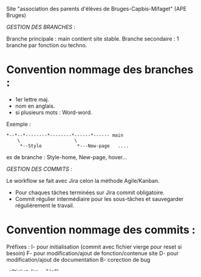 Site  "association des parents d'élèves de Bruges-Capbis-Mifaget" (APE Bruges)

  *GESTION DES BRANCHES :*

Branche principale : main contient site stable.
Branche secondaire : 1 branche par fonction ou techno.

# Convention nommage des branches : 
- 1er lettre maj.
- nom en anglais.
- si plusieurs mots  : Word-word.

Exemple :

    *--*--*--------*--------*------*------ main
        \                    \
         *--Style             *---New-page   ....

ex de branche : Style-home, New-page, hover...

  *GESTION DES COMMITS :*

Le workflow se fait avec Jira celon la méthode Agile/Kanban.

- Pour chaques tâches terminées sur Jira commit obligatoire.
- Commit régulier intermédiaire pour les sous-tâches et sauvegarder régulièrement le travail.

# Convention nommage des commits :

Préfixes :
I- pour initialisation (commit avec fichier vierge pour reset si besoin)
F- pour modification/ajout de fonction/contenue site
D- pour modification/ajout de documentation
B- corection de bug

-n°ticket Jira :
-§{n°}-

*Si un seul fichier modifié on met le -nom du fichier-

-Commentaires simple explicite.

Exemples :

"I-§1-README.md" -> Initialisation du fichier README.md
"D-§2-README.md-Description of Branch management" -> Modification de la section gestion des branches
   du fichier README.md
"B-§10-Style ignore on main" -> Correction d'un bug de style sur plusieurs fichiers

  *GESTION DES REPERTOIRES :*

- Le répertoire asset contient toutes les images, médias utilisés, textes d'origine, ainsi 
  que la maquette du projet.
- Le répertoire style contient les fichiers css avec style.css qui gère le style général et le reset, 
  home.css les particularités de la page home et events.css les particularités de la page events.
- Le répertoire statement contient la notice de l'exam et le sujet. 
  Il sera dans le fichier .gitignore.



